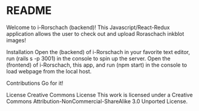 # README
Welcome to i-Rorschach (backend)!
This Javascript/React-Redux application allows the user to check out and upload Roraschach inkblot images!

Installation
Open the (backend) of i-Rorschach in your favorite text editor, run (rails s -p 3001) in the console to spin up the server. Open the (frontend) of i-Rorschach, this app, and run (npm start) in the console to load webpage from the local host.

Contributions
Go for it!

License
Creative Commons License This work is licensed under a Creative Commons Attribution-NonCommercial-ShareAlike 3.0 Unported License.
